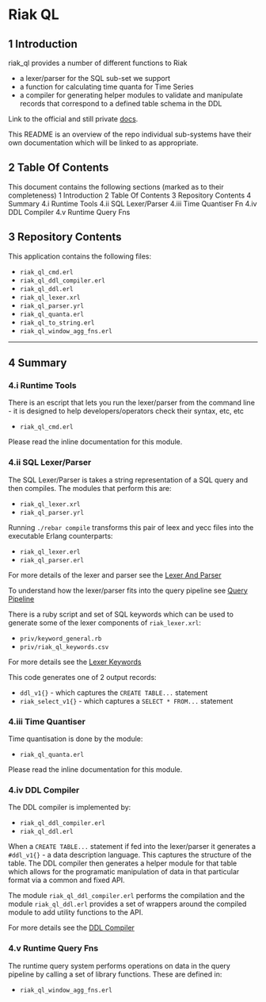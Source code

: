 # Riak QL

## 1 Introduction

riak_ql provides a number of different functions to Riak
* a lexer/parser for the SQL sub-set we support
* a function for calculating time quanta for Time Series
* a compiler for generating helper modules to validate and manipulate records that correspond to a defined table schema in the DDL

Link to the official and still private [docs](https://github.com/basho/private_basho_docs/tree/timeseries/1.0.0/source/languages/en/riakts).

This README is an overview of the repo individual sub-systems have their own documentation which will be linked to as appropriate.

## 2 Table Of Contents

This document contains the following sections (marked as to their completeness)
1 Introduction
2 Table Of Contents
3 Repository Contents
4 Summary
4.i Runtime Tools
4.ii SQL Lexer/Parser
4.iii Time Quantiser Fn
4.iv DDL Compiler
4.v Runtime Query Fns

## 3 Repository Contents

This application contains the following files:
* `riak_ql_cmd.erl`
* `riak_ql_ddl_compiler.erl`
* `riak_ql_ddl.erl`
* `riak_ql_lexer.xrl`
* `riak_ql_parser.yrl`
* `riak_ql_quanta.erl`
* `riak_ql_to_string.erl`
* `riak_ql_window_agg_fns.erl`

----

## 4 Summary

### 4.i Runtime Tools

There is an escript that lets you run the lexer/parser from the command line - it is designed to help developers/operators check their syntax, etc, etc
* `riak_ql_cmd.erl`

Please read the inline documentation for this module.

### 4.ii SQL Lexer/Parser

The SQL Lexer/Parser is takes a string representation of a SQL query and then compiles. The modules that perform this are:
* `riak_ql_lexer.xrl`
* `riak_ql_parser.yrl`

Running `./rebar compile` transforms this pair of leex and yecc files into the executable Erlang counterparts:
* `riak_ql_lexer.erl`
* `riak_ql_parser.erl`

For more details of the lexer and parser see the [Lexer And Parser](./doc/lexer_parser.md)

To understand how the lexer/parser fits into the query pipeline see [Query Pipeline](./doc/the_query_pipeline.md)

There is a ruby script and set of SQL keywords which can be used to generate some of the lexer components of `riak_lexer.xrl`:
* `priv/keyword_general.rb`
* `priv/riak_ql_keywords.csv`

For more details see the [Lexer Keywords](./doc/lexer_keywords.md)

This code generates one of 2 output records:
* `ddl_v1{}` - which captures the `CREATE TABLE...` statement
* `riak_select_v1{}` - which captures a `SELECT * FROM...` statement

### 4.iii Time Quantiser

Time quantisation is done by the module:
* `riak_ql_quanta.erl`

Please read the inline documentation for this module.

### 4.iv DDL Compiler

The DDL compiler is implemented by:
* `riak_ql_ddl_compiler.erl`
* `riak_ql_ddl.erl`

When a `CREATE TABLE...` statement if fed into the lexer/parser it generates a `#ddl_v1{}` - a data description language. This captures the structure of the table. The DDL compiler then generates a helper module for that table which allows for the programatic manipulation of data in that particular format via a common and fixed API.

The module `riak_ql_ddl_compiler.erl` performs the compilation and the module `riak_ql_ddl.erl` provides a set of wrappers around the compiled module to add utility functions to the API.

For more details see the [DDL Compiler](./doc/ddl_compiler.md)


### 4.v Runtime Query Fns

The runtime query system performs operations on data in the query pipeline by calling a set of library functions. These are defined in:
* `riak_ql_window_agg_fns.erl`


